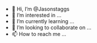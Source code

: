 - 👋 Hi, I’m @Jasonstaggs
- 👀 I’m interested in ...
- 🌱 I’m currently learning ...
- 💞️ I’m looking to collaborate on ...
- 📫 How to reach me ...

<!---
Jasonstaggs/Jasonstaggs is a ✨ special ✨ repository because its `README.md` (this file) appears on your GitHub profile.
You can click the Preview link to take a look at your changes.
--->
